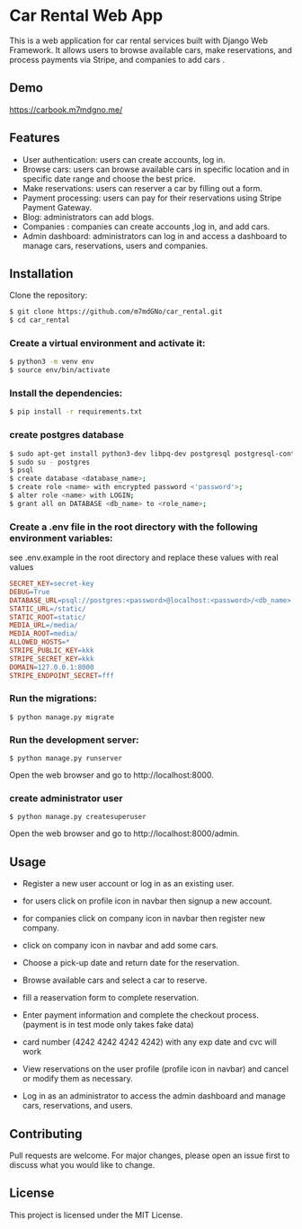 
# Car Rental Web App

This is a web application for car rental services built with Django Web Framework. It allows users to browse available cars, make reservations, and process payments via Stripe, 
and companies to add cars .

## Demo

https://carbook.m7mdgno.me/



## Features

- User authentication: users can create accounts, log in.
- Browse cars: users can browse available cars in specific location and in specific date range and choose the best price.
- Make reservations: users can reserver a car by filling out a form.
- Payment processing: users can pay for their reservations using Stripe Payment Gateway.
- Blog: administrators can add blogs.
- Companies : companies can create accounts ,log in, and add cars.
- Admin dashboard: administrators can log in and access a dashboard to manage cars, reservations, users and companies.


## Installation
Clone the repository:

```bash
$ git clone https://github.com/m7mdGNo/car_rental.git
$ cd car_rental
```


### Create a virtual environment and activate it:

```bash
$ python3 -m venv env
$ source env/bin/activate
```

### Install the dependencies:

```bash
$ pip install -r requirements.txt
```

### create postgres database
```bash
$ sudo apt-get install python3-dev libpq-dev postgresql postgresql-contrib
$ sudo su - postgres
$ psql
$ create database <database_name>;
$ create role <name> with encrypted password <'password'>;
$ alter role <name> with LOGIN;
$ grant all on DATABASE <db_name> to <role_name>;
```

### Create a .env file in the root directory with the following environment variables:

see .env.example in the root directory and replace these values with real values
```makefile
SECRET_KEY=secret-key
DEBUG=True
DATABASE_URL=psql://postgres:<password>@localhost:<password>/<db_name>
STATIC_URL=/static/
STATIC_ROOT=static/
MEDIA_URL=/media/
MEDIA_ROOT=media/
ALLOWED_HOSTS=*
STRIPE_PUBLIC_KEY=kkk
STRIPE_SECRET_KEY=kkk
DOMAIN=127.0.0.1:8000
STRIPE_ENDPOINT_SECRET=fff
```
### Run the migrations:

```Copy code
$ python manage.py migrate
```

### Run the development server:

```Copy code
$ python manage.py runserver
```

Open the web browser and go to http://localhost:8000.

### create administrator user
```Copy code
$ python manage.py createsuperuser
```

Open the web browser and go to http://localhost:8000/admin.


## Usage
- Register a new user account or log in as an existing user.

- for users click on profile icon in navbar then signup a new account.

- for companies click on company icon in navbar then register new company.

- click on company icon in navbar and add some cars.

- Choose a pick-up date and return date for the reservation.

- Browse available cars and select a car to reserve.

- fill a reaservation form to complete reservation.

- Enter payment information and complete the checkout process.(payment is in test mode only takes fake data)

- card number (4242 4242 4242 4242) with any exp date and cvc will work

- View reservations on the user profile (profile icon in navbar) and cancel or modify them as necessary.

- Log in as an administrator to access the admin dashboard and manage cars, reservations, and users.

## Contributing
Pull requests are welcome. For major changes, please open an issue first to discuss what you would like to change.

## License
This project is licensed under the MIT License.